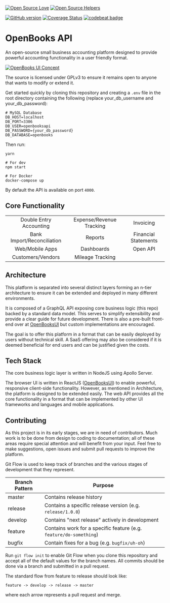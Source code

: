 [![Open Source Love](https://badges.frapsoft.com/os/v1/open-source.svg?v=102)](https://github.com/ellerbrock/open-source-badge/)
[![Open Source Helpers](https://www.codetriage.com/berryman17/openbooks/badges/users.svg)](https://www.codetriage.com/berryman17/openbooks)

[![GitHub version](https://badge.fury.io/gh/berryman17%2FOpenBooks.svg)](https://badge.fury.io/gh/berryman17%2FOpenBooks)
[![Coverage Status](https://coveralls.io/repos/github/berryman17/OpenBooks/badge.svg?branch=develop)](https://coveralls.io/github/berryman17/OpenBooks?branch=develop)
[![codebeat badge](https://codebeat.co/badges/e0e05c0e-5d64-48e9-bc0f-c9c71e48b3bc)](https://codebeat.co/projects/github-com-berryman17-openbooks-master)


# OpenBooks API

An open-source small business accounting platform designed to provide powerful accounting functionality in a user friendly format.

[![OpenBooks UI Concept](https://i.ibb.co/LJSfsn1/Open-Books-concept-01-25-2020.png "OpenBooks UI Concept")](https://github.com/berryman17/OpenBooksUI)

The source is licensed under GPLv3 to ensure it remains open to anyone that wants to modify or extend it. 

Get started quickly by cloning this repository and creating a `.env` file in the root directory containing the following (replace your_db_username and your_db_password):
```
# MySQL Database
DB_HOST=localhost
DB_PORT=3306
DB_USER=openbooksapi
DB_PASSWORD={your_db_password}
DB_DATABASE=openbooks
```

Then run:
```
yarn

# For dev
npm start

# For Docker
docker-compose up
```

By default the API is available on port `4000`.

## Core Functionality
| | | |
|:-----:|:-----:|:-----:|
| Double Entry Accounting | Expense/Revenue Tracking | Invoicing |
| Bank Import/Reconciliation | Reports | Financial Statements |
| Web/Mobile Apps | Dashboards | Open API |
| Customers/Vendors | Mileage Tracking ||

## Architecture
This platform is separated into several distinct layers forming an n-tier architecture to ensure it can be extended and deployed in many different environments.

It is composed of a GraphQL API exposing core business logic (this repo) backed by a standard data model. This serves to simplify extensibility and provide a clear guide for future development. There is also a pre-built front-end over at [OpenBooksUI](https://github.com/berryman17/OpenBooksUI) but custom implementations are encouraged.

The goal is to offer this platform in a format that can be easily deployed by users without technical skill. A SaaS offering may also be considered if it is deemed beneficial for end users and can be justified given the costs.

## Tech Stack
The core business logic layer is written in NodeJS using Apollo Server. 

The browser UI is written in ReactJS ([OpenBooksUI](https://github.com/berryman17/OpenBooksUI)) to enable powerful, responsive client-side functionality. However, as mentioned in Architecture, the platform is designed to be extended easily. The web API provides all the core functionality in a format that can be implemented by other UI frameworks and languages and mobile applications.

## Contributing
As this project is in its early stages, we are in need of contributors. Much work is to be done from design to coding to documentation; all of these areas require special attention and will benefit from your input. Feel free to make suggestions, open issues and submit pull requests to improve the platform. 

Git Flow is used to keep track of branches and the various stages of development
that they represent.

| Branch Pattern | Purpose |
|-----|-----|
|master|Contains release history|
|release|Contains a specific release version (e.g. `release/1.0.0`)|
|develop|Contains "next release" actively in development|
|feature|Contains work for a specific feature (e.g. `feature/do-something`)|
|bugfix|Contain fixes for a bug (e.g. `bugfix/uh-oh`)|

Run `git flow init` to enable Git Flow when you clone this repository and accept all of the default values for the
branch names. All commits should be done via a branch and submitted in a pull request.

The standard flow from feature to release should look like:

    feature -> develop -> release -> master

where each arrow represents a pull request and merge.
